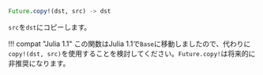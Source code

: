 ```julia
Future.copy!(dst, src) -> dst
```

`src`を`dst`にコピーします。

!!! compat "Julia 1.1"
    この関数はJulia 1.1で`Base`に移動しましたので、代わりに`copy!(dst, src)`を使用することを検討してください。`Future.copy!`は将来的に非推奨になります。

